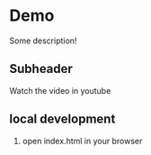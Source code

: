 # Demo

Some description!

## Subheader

Watch the video in youtube

## local development 

1. open index.html in your browser
